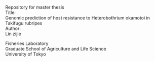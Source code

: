 Repository for master thesis  
Title:  
Genomic prediction of host resistance to Heterobothrium okamotoi in Takifugu rubripes       
Author:   
Lin zijie 
  
Fisheries Laboratory      
Graduate School of Agriculture and Life Science    
University of Tokyo   
